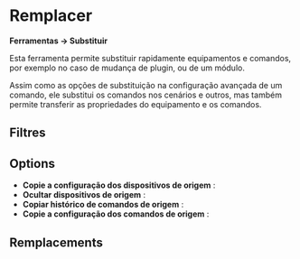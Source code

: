 # Remplacer
**Ferramentas → Substituir**

Esta ferramenta permite substituir rapidamente equipamentos e comandos, por exemplo no caso de mudança de plugin, ou de um módulo.

Assim como as opções de substituição na configuração avançada de um comando, ele substitui os comandos nos cenários e outros, mas também permite transferir as propriedades do equipamento e os comandos.

## Filtres



## Options

- **Copie a configuração dos dispositivos de origem** :
- **Ocultar dispositivos de origem** :
- **Copiar histórico de comandos de origem** :
- **Copie a configuração dos comandos de origem** :


## Remplacements



